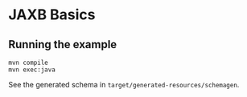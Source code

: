 # JAXB Basics

## Running the example

```shell
mvn compile
mvn exec:java
```

See the generated schema in `target/generated-resources/schemagen`.
